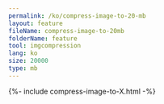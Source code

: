 ```yaml
---
permalink: /ko/compress-image-to-20-mb
layout: feature
fileName: compress-image-to-20mb
folderName: feature
tool: imgcompression
lang: ko
size: 20000
type: mb
---
```


{%- include compress-image-to-X.html -%}
